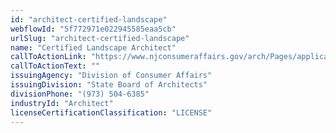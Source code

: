 ```yaml
---
id: "architect-certified-landscape"
webflowId: "5f772971e022945585eaa5cb"
urlSlug: "architect-certified-landscape"
name: "Certified Landscape Architect"
callToActionLink: "https://www.njconsumeraffairs.gov/arch/Pages/applications.aspx"
callToActionText: ""
issuingAgency: "Division of Consumer Affairs"
issuingDivision: "State Board of Architects"
divisionPhone: "(973) 504-6385"
industryId: "Architect"
licenseCertificationClassification: "LICENSE"
---
```


